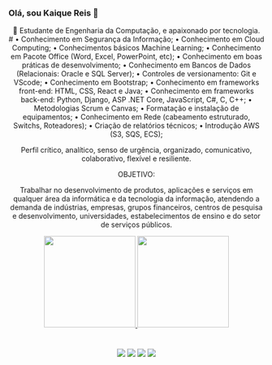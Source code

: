 ### Olá, sou Kaique Reis 👋
<div align="center">
 🔭 Estudante de Engenharia da Computação, e apaixonado por tecnologia.<div>
#
• Conhecimento em Segurança da Informação;
• Conhecimento em Cloud Computing;
• Conhecimentos básicos Machine Learning;
• Conhecimento em Pacote Office (Word, Excel, PowerPoint, etc);
• Conhecimento em boas práticas de desenvolvimento;
• Conhecimento em Bancos de Dados (Relacionais: Oracle e SQL Server);
• Controles de versionamento: Git e VScode;
• Conhecimento em Bootstrap;
• Conhecimento em frameworks front-end: HTML, CSS, React e Java;
• Conhecimento em frameworks back-end: Python, Django, ASP .NET Core, JavaScript, C#, C, C++;
• Metodologias Scrum e Canvas; 
• Formatação e instalação de equipamentos;
• Conhecimento em Rede (cabeamento estruturado, Switchs, Roteadores);
• Criação de relatórios técnicos;
• Introdução AWS (S3, SQS, ECS);
 
Perfil crítico, analítico, senso de urgência, organizado, comunicativo, colaborativo, flexível e resiliente.

OBJETIVO:

Trabalhar no desenvolvimento de produtos, aplicações e serviços em
qualquer área da informática e da tecnologia da informação, atendendo
a demanda de indústrias, empresas, grupos financeiros, centros de
pesquisa e desenvolvimento, universidades, estabelecimentos de
ensino e do setor de serviços públicos.


<div align="center">
  <a href="https://github.com/forasteirou">
  <img height="180em" src="https://github-readme-stats.vercel.app/api?username=Forasteirou&show_icons=true&theme=dark&include_all_commits=true&count_private=true"/>
<img height="180em" src="https://github-readme-stats.vercel.app/api/top-langs/?username=forasteirou&layout=compact&langs_count=7&theme=dark&include"/>
</div>

#

<div align="center"> 
 
  <a href="https://instagram.com/forasteirou" target="_blank"><img src="https://img.shields.io/badge/-Instagram-%23E4405F?style=for-the-badge&logo=instagram&logoColor=white" target="_blank"></a> 
  <a href = "mailto:kaique.ohana@gmail.com"><img src="https://img.shields.io/badge/-Gmail-%23333?style=for-the-badge&logo=gmail&logoColor=white" target="_blank"></a>
  <a href="https://www.linkedin.com/in/kaique-reis-75b41521a/" target="_blank"><img src="https://img.shields.io/badge/-LinkedIn-%230077B5?style=for-the-badge&logo=linkedin&logoColor=white" target="_blank"></a>
  <a href="https://api.whatsapp.com/send?phone=5511950749259&text=sua%20mensagem/" target="_blank"><img src=https://img.shields.io/badge/WhatsApp-25D366?style  target="_blank"></a>


  
</div>
